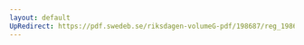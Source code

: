 ```yaml
---
layout: default
UpRedirect: https://pdf.swedeb.se/riksdagen-volumeG-pdf/198687/reg_198687__reg_04/reg_198687__reg_04_0013.pdf
---
```

